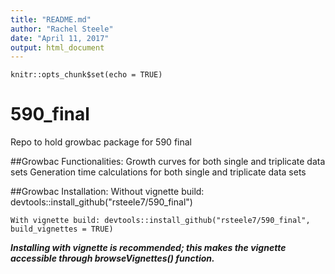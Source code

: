 ```yaml
---
title: "README.md"
author: "Rachel Steele"
date: "April 11, 2017"
output: html_document
---
```


```{r setup, include=FALSE}
knitr::opts_chunk$set(echo = TRUE)
```
# 590_final
Repo to hold growbac package for 590 final

##Growbac Functionalities:
    Growth curves for both single and triplicate data sets
    Generation time calculations for both single and triplicate data sets

##Growbac Installation:
    Without vignette build: devtools::install_github("rsteele7/590_final")
    
    With vignette build: devtools::install_github("rsteele7/590_final", build_vignettes = TRUE)
  
***Installing with vignette is recommended; this makes the vignette accessible through browseVignettes() function.***
